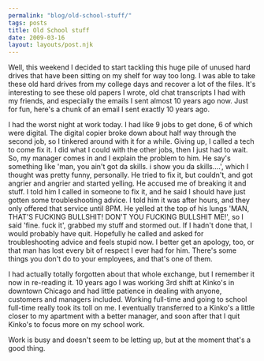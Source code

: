 ```yaml
---
permalink: "blog/old-school-stuff/"
tags: posts
title: Old School stuff
date: 2009-03-16
layout: layouts/post.njk
---
```


Well, this weekend I decided to start tackling this huge pile of unused hard drives that have been sitting on my shelf for way too long. I was able to take these old hard drives from my college days and recover a lot of the files. It's interesting to see these old papers I wrote, old chat transcripts I had with my friends, and especially the emails I sent almost 10 years ago now. Just for fun, here's a chunk of an email I sent exactly 10 years ago.

I had the worst night at work today. I had like 9 jobs to get done, 6 of which were digital. The digital copier broke down about half way through the second job, so I tinkered around with it for a while. Giving up, I called a tech to come fix it. I did what I could with the other jobs, then I just had to wait. So, my manager comes in and I explain the problem to him. He say's something like 'man, you ain't got da skills. i show you da skills....', which I thought was pretty funny, personally. He tried to fix it, but couldn't, and got angrier and angrier and started yelling. He accused me of breaking it and stuff. I told him I called in someone to fix it, and he said I should have just gotten some troubleshooting advice. I told him it was after hours, and they only offered that service until 8PM. He yelled at the top of his lungs 'MAN, THAT'S FUCKING BULLSHIT! DON'T YOU FUCKING BULLSHIT ME!', so I said 'fine. fuck it', grabbed my stuff and stormed out. If I hadn't done that, I would probably have quit. Hopefully he called and asked for troubleshooting advice and feels stupid now. I better get an apology, too, or that man has lost every bit of respect I ever had for him. There's some things you don't do to your employees, and that's one of them.

I had actually totally forgotten about that whole exchange, but I remember it now in re-reading it. 10 years ago I was working 3rd shift at Kinko's in downtown Chicago and had little patience in dealing with anyone, customers and managers included. Working full-time and going to school full-time really took its toll on me. I eventually transferred to a Kinko's a little closer to my apartment with a better manager, and soon after that I quit Kinko's to focus more on my school work.

Work is busy and doesn't seem to be letting up, but at the moment that's a good thing.